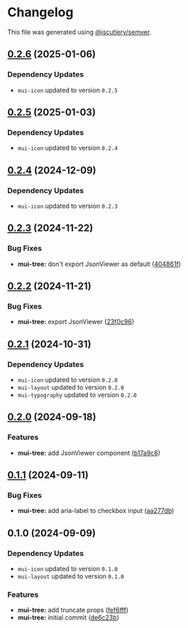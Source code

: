 # Changelog

This file was generated using [@jscutlery/semver](https://github.com/jscutlery/semver).

## [0.2.6](https://github.com/Availity/element/compare/@availity/mui-tree@0.2.5...@availity/mui-tree@0.2.6) (2025-01-06)

### Dependency Updates

* `mui-icon` updated to version `0.2.5`
## [0.2.5](https://github.com/Availity/element/compare/@availity/mui-tree@0.2.4...@availity/mui-tree@0.2.5) (2025-01-03)

### Dependency Updates

* `mui-icon` updated to version `0.2.4`
## [0.2.4](https://github.com/Availity/element/compare/@availity/mui-tree@0.2.3...@availity/mui-tree@0.2.4) (2024-12-09)

### Dependency Updates

* `mui-icon` updated to version `0.2.3`
## [0.2.3](https://github.com/Availity/element/compare/@availity/mui-tree@0.2.2...@availity/mui-tree@0.2.3) (2024-11-22)


### Bug Fixes

* **mui-tree:** don't export JsonViewer as default ([404861f](https://github.com/Availity/element/commit/404861f4cb98a0dc3237b60c4d199ab24bbb3447))

## [0.2.2](https://github.com/Availity/element/compare/@availity/mui-tree@0.2.1...@availity/mui-tree@0.2.2) (2024-11-21)


### Bug Fixes

* **mui-tree:** export JsonViewer ([23f0c96](https://github.com/Availity/element/commit/23f0c9669af657f7332998ad57e54b7c4eaa598f))

## [0.2.1](https://github.com/Availity/element/compare/@availity/mui-tree@0.2.0...@availity/mui-tree@0.2.1) (2024-10-31)

### Dependency Updates

* `mui-icon` updated to version `0.2.0`
* `mui-layout` updated to version `0.2.0`
* `mui-typography` updated to version `0.2.0`
## [0.2.0](https://github.com/Availity/element/compare/@availity/mui-tree@0.1.1...@availity/mui-tree@0.2.0) (2024-09-18)


### Features

* **mui-tree:** add JsonViewer component ([b17a9c8](https://github.com/Availity/element/commit/b17a9c82f4348fd51da10bd26a5944f32405db0c))

## [0.1.1](https://github.com/Availity/element/compare/@availity/mui-tree@0.1.0...@availity/mui-tree@0.1.1) (2024-09-11)


### Bug Fixes

* **mui-tree:** add aria-label to checkbox input ([aa277db](https://github.com/Availity/element/commit/aa277db7440f6db77623735a579370f74e8692c7))

## 0.1.0 (2024-09-09)

### Dependency Updates

* `mui-icon` updated to version `0.1.0`
* `mui-layout` updated to version `0.1.0`

### Features

* **mui-tree:** add truncate props ([fef6fff](https://github.com/Availity/element/commit/fef6fffc317280d81d7521358e4f23383d607a74))
* **mui-tree:** initial commit ([de6c23b](https://github.com/Availity/element/commit/de6c23bfdd01d58ee0ddac116ed80c3d8942ad1e))

